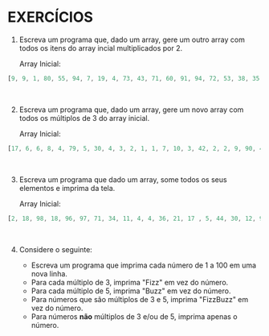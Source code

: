 # EXERCÍCIOS

1. Escreva um programa que, dado um array, gere um outro array com todos os itens do array incial multiplicados por 2.

   Array Inicial:

```js
[9, 9, 1, 80, 55, 94, 7, 19, 4, 73, 43, 71, 60, 91, 94, 72, 53, 38, 35, 55, 62, 39, 2, 3, 94]
```
<br>

2. Escreva um programa que, dado um array, gere um novo array com todos os múltiplos de 3 do array inicial.

   Array Inicial:

```js
[17, 6, 6, 8, 4, 79, 5, 30, 4, 3, 2, 1, 1, 7, 10, 3, 42, 2, 2, 9, 90, 4 ]
```
<br>

3. Escreva um programa que dado um array, some todos os seus elementos e imprima da tela.

   Array Inicial:


```js
[2, 18, 98, 18, 96, 97, 71, 34, 11, 4, 4, 36, 21, 17 , 5, 44, 30, 12, 93, 2, 15, 6, 90, 29, 48]
```
<br>

4. Considere o seguinte:

   - Escreva um programa que imprima cada número de 1 a 100 em uma nova linha.
   - Para cada múltiplo de 3, imprima "Fizz" em vez do número.
   - Para cada múltiplo de 5, imprima "Buzz" em vez do número.
   - Para números que são múltiplos de 3 e 5, imprima "FizzBuzz" em vez do número.
   - Para números **não** múltiplos de 3 e/ou de 5, imprima apenas o número.
